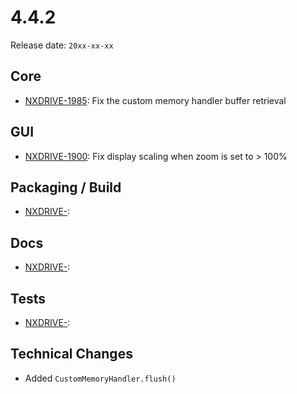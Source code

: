 # 4.4.2

Release date: `20xx-xx-xx`

## Core

- [NXDRIVE-1985](https://jira.nuxeo.com/browse/NXDRIVE-1985): Fix the custom memory handler buffer retrieval

## GUI

- [NXDRIVE-1900](https://jira.nuxeo.com/browse/NXDRIVE-1900): Fix display scaling when zoom is set to > 100%

## Packaging / Build

- [NXDRIVE-](https://jira.nuxeo.com/browse/NXDRIVE-):

## Docs

- [NXDRIVE-](https://jira.nuxeo.com/browse/NXDRIVE-):

## Tests

- [NXDRIVE-](https://jira.nuxeo.com/browse/NXDRIVE-):

## Technical Changes

- Added `CustomMemoryHandler.flush()`
